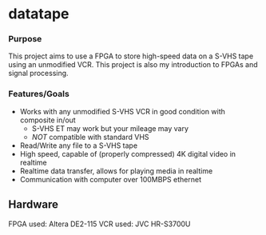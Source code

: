 # datatape

### Purpose
This project aims to use a FPGA to store high-speed data on a S-VHS tape using an unmodified VCR.
This project is also my introduction to FPGAs and signal processing. 

### Features/Goals
- Works with any unmodified S-VHS VCR in good condition with composite in/out
    - S-VHS ET may work but your mileage may vary
    - *NOT* compatible with standard VHS
- Read/Write any file to a S-VHS tape
- High speed, capable of (properly compressed) 4K digital video in realtime 
- Realtime data transfer, allows for playing media in realtime
- Communication with computer over 100MBPS ethernet

## Hardware
FPGA used: Altera DE2-115
VCR used: JVC HR-S3700U
